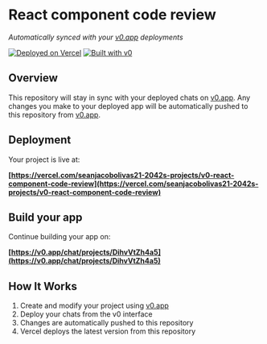 # React component code review

*Automatically synced with your [v0.app](https://v0.app) deployments*

[![Deployed on Vercel](https://img.shields.io/badge/Deployed%20on-Vercel-black?style=for-the-badge&logo=vercel)](https://vercel.com/seanjacobolivas21-2042s-projects/v0-react-component-code-review)
[![Built with v0](https://img.shields.io/badge/Built%20with-v0.app-black?style=for-the-badge)](https://v0.app/chat/projects/DihvVtZh4a5)

## Overview

This repository will stay in sync with your deployed chats on [v0.app](https://v0.app).
Any changes you make to your deployed app will be automatically pushed to this repository from [v0.app](https://v0.app).

## Deployment

Your project is live at:

**[https://vercel.com/seanjacobolivas21-2042s-projects/v0-react-component-code-review](https://vercel.com/seanjacobolivas21-2042s-projects/v0-react-component-code-review)**

## Build your app

Continue building your app on:

**[https://v0.app/chat/projects/DihvVtZh4a5](https://v0.app/chat/projects/DihvVtZh4a5)**

## How It Works

1. Create and modify your project using [v0.app](https://v0.app)
2. Deploy your chats from the v0 interface
3. Changes are automatically pushed to this repository
4. Vercel deploys the latest version from this repository